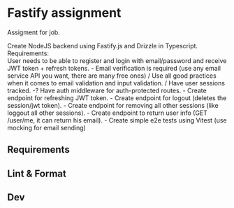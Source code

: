 # Fastify assignment
Assigment for job.

Create NodeJS backend using Fastify.js and Drizzle in Typescript.  
Requirements:  
User needs to be able to register and login with email/password and receive JWT token + refresh tokens. -
Email verification is required (use any email service API you want, there are many free ones) /
Use all good practices when it comes to email validation and input validation. /
Have user sessions tracked. -?
Have auth middleware for auth-protected routes. -
Create endpoint for refreshing JWT token. -
Create endpoint for logout (deletes the session/jwt token). -
Create endpoint for removing all other sessions (like loggout all other sessions). -
Create endpoint to return user info (GET /user/me, it can return his email). -
Create simple e2e tests using Vitest (use mocking for email sending)

## Requirements

## Lint & Format

## Dev